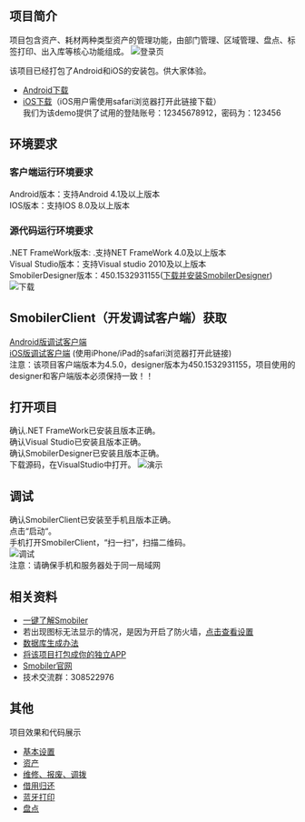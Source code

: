 ## 项目简介
项目包含资产、耗材两种类型资产的管理功能，由部门管理、区域管理、盘点、标签打印、出入库等核心功能组成。
![登录页](https://github.com/LuSteven/Images/blob/master/Images/logon.gif)    

该项目已经打包了Android和iOS的安装包。供大家体验。
+ [Android下载](https://apps.smobiler.com/App/AppDetails?AppID=75)
+ [iOS下载](https://apps.smobiler.com/App/AppDetails?AppID=75)（iOS用户需使用safari浏览器打开此链接下载）           
我们为该demo提供了试用的登陆账号：12345678912，密码为：123456

## 环境要求

### 客户端运行环境要求
Android版本：支持Android 4.1及以上版本   
IOS版本：支持IOS 8.0及以上版本

### 源代码运行环境要求
.NET FrameWork版本: .支持NET FrameWork 4.0及以上版本   
Visual Studio版本：支持Visual studio 2010及以上版本    
SmobilerDesigner版本：450.1532931155([下载并安装SmobilerDesigner](https://www.smobiler.com/SmobilerDesigner.exe?v=4.5.0))     
![下载](https://github.com/LuSteven/Images/blob/master/Images/down.gif)

## SmobilerClient（开发调试客户端）获取
[Android版调试客户端](https://www.smobiler.com/Smobiler.apk?v=4.5.0)          
[iOS版调试客户端](https://www.smobiler.com/download.html) (使用iPhone/iPad的safari浏览器打开此链接)        
注意：该项目客户端版本为4.5.0，designer版本为450.1532931155，项目使用的designer和客户端版本必须保持一致！！

## 打开项目
确认.NET FrameWork已安装且版本正确。   
确认Visual Studio已安装且版本正确。   
确认SmobilerDesigner已安装且版本正确。   
下载源码，在VisualStudio中打开。
![演示](https://github.com/LuSteven/Images/blob/master/Images/menu.gif)

## 调试
确认SmobilerClient已安装至手机且版本正确。    
点击“启动“。   
手机打开SmobilerClient，“扫一扫”，扫描二维码。    
![调试](https://github.com/LuSteven/Images/blob/master/Images/start.gif)    
注意：请确保手机和服务器处于同一局域网

## 相关资料
+ [一键了解Smobiler](http://www.smobiler.com/studyPC.aspx)      
+ 若出现图标无法显示的情况，是因为开启了防火墙，[点击查看设置](http://www.smobiler.com/forum.php?mod=viewthread&tid=12)
+ [数据库生成办法](https://www.smobiler.com/forum.php?mod=viewthread&tid=793&highlight=smoONE)
+ [将该项目打包成你的独立APP](https://www.smobiler.com/yunapp.aspx)
+ [Smobiler官网](http://www.smobiler.com/)
+ 技术交流群：308522976

## 其他
项目效果和代码展示
* [基本设置](https://www.smobiler.com/video/solution/basic_setup.mp4)
* [资产](https://www.smobiler.com/video/solution/assets.mp4)
* [维修、报废、调拨](https://www.smobiler.com/video/solution/repair.mp4)
* [借用归还](https://www.smobiler.com/video/solution/borrow_return.mp4)
* [蓝牙打印](https://www.smobiler.com/video/solution/print.mp4)
* [盘点](https://www.smobiler.com/video/solution/inventory.mp4)